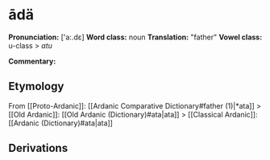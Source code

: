 
# ādä
**Pronunciation:** \['a:.dɛ]
**Word class:** noun
**Translation:** "father"
**Vowel class:** u-class > *atu*

**Commentary:**
## Etymology
From [[Proto-Ardanic]]: [[Ardanic Comparative Dictionary#father (1)|\*ata]] > [[Old Ardanic]]: [[Old Ardanic (Dictionary)#ata|ata]] > [[Classical Ardanic]]: [[Ardanic (Dictionary)#ata|ata]] 
## Derivations